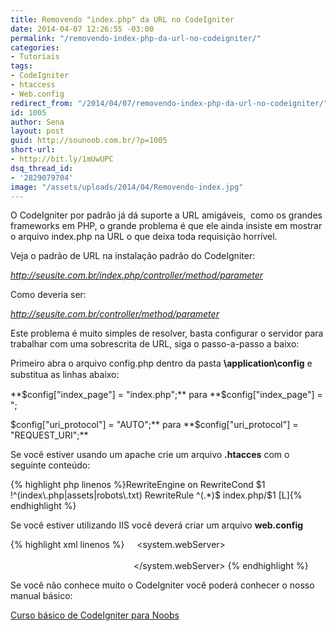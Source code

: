 ```yaml
---
title: Removendo "index.php" da URL no CodeIgniter
date: 2014-04-07 12:26:55 -03:00
permalink: "/removendo-index-php-da-url-no-codeigniter/"
categories:
- Tutoriais
tags:
- CodeIgniter
- htaccess
- Web.config
redirect_from: "/2014/04/07/removendo-index-php-da-url-no-codeigniter/"
id: 1005
author: Sena
layout: post
guid: http://sounoob.com.br/?p=1005
short-url:
- http://bit.ly/1mUwUPC
dsq_thread_id:
- '2829079704'
image: "/assets/uploads/2014/04/Removendo-index.jpg"
---
```


O CodeIgniter por padrão já dá suporte a URL amigáveis,  como os grandes frameworks em PHP, o grande problema é que ele ainda insiste em mostrar o arquivo index.php na URL o que deixa toda requisição horrível.
<!--more-->
Veja o padrão de URL na instalação padrão do CodeIgniter:
  
_http://seusite.com.br/index.php/controller/method/parameter_

Como deveria ser:
  
_http://seusite.com.br/controller/method/parameter_

Este problema é muito simples de resolver, basta configurar o servidor para trabalhar com uma sobrescrita de URL, siga o passo-a-passo a baixo:

Primeiro a<span style="line-height: 18px;">bra o arquivo config.php dentro da pasta </span><strong style="line-height: 18px;">\application\config<strong></strong></strong> <span style="line-height: 18px;">e substitua as linhas abaixo:</span>

**$config["index_page"] = "index.php";** para **$config["index_page"] = ";
  
$config["uri_protocol"] = "AUTO";** para **$config["uri\_protocol"] = "REQUEST\_URI";**

Se você estiver usando um apache crie um arquivo **.htacces** com o seguinte conteúdo:

{% highlight php linenos %}RewriteEngine on
RewriteCond $1 !^(index\.php|assets|robots\.txt)
RewriteRule ^(.*)$ index.php/$1 [L]{% endhighlight %} 

Se você estiver utilizando IIS você deverá criar um arquivo **web.config**

{% highlight xml linenos %}<?xml version="1.0" encoding="UTF-8"?>
 <configuration>
    <system.webServer>
         <rewrite>
             <rules>
                 <rule name="Clean URL" stopProcessing="true">
                     <match url="^(.*)$" />
                     <conditions>
                         <add input="{REQUEST_FILENAME}" matchType="IsFile" negate="true" />
                         <add input="{REQUEST_FILENAME}" matchType="IsDirectory" negate="true" />
                     </conditions>
                     <action type="Rewrite" url="index.php/{R:1}" appendQueryString="false" />
                 </rule>
             </rules>
         </rewrite>
     </system.webServer>
 </configuration>{% endhighlight %} 

Se você não conhece muito o CodeIgniter você poderá conhecer o nosso manual básico:
  
[Curso básico de CodeIgniter para Noobs](/codeigniter-para-noobs/ "CodeIgniter para Noobs")